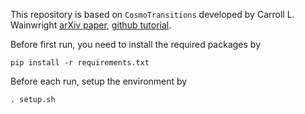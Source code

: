 This repository is based on `CosmoTransitions` developed by Carroll L. Wainwright [arXiv paper](https://arxiv.org/pdf/1109.4189.pdf), [github tutorial](https://clwainwright.github.io/CosmoTransitions/).

Before first run, you need to install the required packages by
```
pip install -r requirements.txt
```
Before each run, setup the environment by
```
. setup.sh
```


